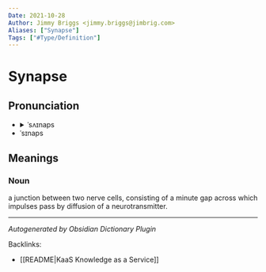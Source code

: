 ```yaml
---
Date: 2021-10-28
Author: Jimmy Briggs <jimmy.briggs@jimbrig.com>
Aliases: ["Synapse"]
Tags: ["#Type/Definition"]
---
```


# Synapse

## Pronunciation

- <details><summary>ˈsʌɪnaps</summary><audio controls><source src="https://ssl.gstatic.com/dictionary/static/sounds/20200429/synapse--_gb_1.mp3"></audio></details>
- ˈsɪnaps

## Meanings

### Noun

a junction between two nerve cells, consisting of a minute gap across which impulses pass by diffusion of a neurotransmitter.



***
*Autogenerated by Obsidian Dictionary Plugin*

Backlinks:
- [[README|KaaS Knowledge as a Service]]